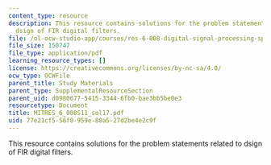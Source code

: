 ```yaml
---
content_type: resource
description: This resource contains solutions for the problem statements related to
  dsign of FIR digital filters.
file: /ol-ocw-studio-app/courses/res-6-008-digital-signal-processing-spring-2011/77e21cf556f0959e80a527d2be4e2c9f_MITRES_6_008S11_sol17.pdf
file_size: 150747
file_type: application/pdf
learning_resource_types: []
license: https://creativecommons.org/licenses/by-nc-sa/4.0/
ocw_type: OCWFile
parent_title: Study Materials
parent_type: SupplementalResourceSection
parent_uid: d0980677-5415-3344-6fb0-bae3bb5be0e3
resourcetype: Document
title: MITRES_6_008S11_sol17.pdf
uid: 77e21cf5-56f0-959e-80a5-27d2be4e2c9f
---
```

This resource contains solutions for the problem statements related to dsign of FIR digital filters.